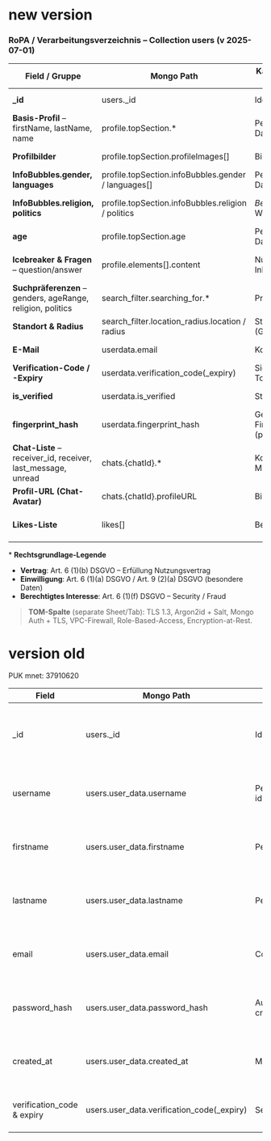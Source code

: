 # new version
### RoPA / Verarbeitungsverzeichnis – Collection **users** (v 2025-07-01)

| Field / Gruppe                                           | Mongo Path                                                        | Kategorie (Art. 4 Nr.)                 | Zweck / Verarbeitungstätigkeit                                   | Rechtsgrundlage*                                   | Lösch-/Aufbewahrungsfrist |
|----------------------------------------------------------|-------------------------------------------------------------------|----------------------------------------|------------------------------------------------------------------|----------------------------------------------------|---------------------------|
| **_id**                                                  | users.\_id                                                        | Identifier                             | Primärschlüssel für Datensatzverwaltung                          | Vertrag Art. 6 (1)(b)                             | Account-Löschung + 30 Tage (Backup) |
| **Basis-Profil** – firstName, lastName, name            | profile.topSection.\*                                             | Personenbez. Daten                     | Anzeige in Profil & Match­listen                                | Vertrag Art. 6 (1)(b)                             | Account-Löschung + 30 Tage |
| **Profilbilder**                                         | profile.topSection.profileImages[]                                | Bilddaten                              | Visuelle Darstellung im Matching / Chat                          | Vertrag Art. 6 (1)(b)                             | Bis Entfernen durch Nutzer oder Account-Löschung |
| **InfoBubbles.gender, languages**                        | profile.topSection.infoBubbles.gender / languages[]               | Personenbez. Daten                     | Filter- & Profilanzeige                                          | Vertrag Art. 6 (1)(b)                             | Account-Löschung + 30 Tage |
| **InfoBubbles.religion, politics**                       | profile.topSection.infoBubbles.religion / politics                | *Bes. Kat.* (Art. 9 – Weltanschauung)  | Freiwillige Profilangabe                                         | **Einwilligung Art. 9 (2)(a) i. V. m. Art. 6 (1)(a)** | Widerruf oder Account-Löschung |
| **age**                                                  | profile.topSection.age                                            | Personenbez. Daten                     | Altersfilter / Jugendschutz                                      | Vertrag Art. 6 (1)(b)                             | Account-Löschung + 30 Tage |
| **Icebreaker & Fragen** – question/answer                | profile.elements[].content                                        | Nutzergenerierte Inhalte               | Persönliche Selbstdarstellung                                    | Vertrag Art. 6 (1)(b)                             | Nutzer löschbar; sonst Account-Löschung + 30 Tage |
| **Suchpräferenzen** – genders, ageRange, religion, politics | search_filter.searching_for.\*                                    | Präferenzdaten                         | Match-Algorithmen                                                | Vertrag Art. 6 (1)(b)                             | Aktualisierung bei Änderung; Account-Löschung + 30 Tage |
| **Standort & Radius**                                    | search_filter.location_radius.location / radius                   | Standortdaten (Geodaten)               | Nähe-Matching                                                    | Einwilligung Art. 6 (1)(a)                        | Widerruf oder Account-Löschung |
| **E-Mail**                                               | userdata.email                                                    | Kontaktdaten                           | Kommunikation, Passwort-Reset                                    | Vertrag Art. 6 (1)(b)                             | Account-Löschung + 30 Tage |
| **Verification-Code / -Expiry**                          | userdata.verification_code(_expiry)                               | Sicherheits-Token                      | Konto-Verifikation / Betrugsprävention                           | Berecht. Interesse Art. 6 (1)(f)                  | Auto-Löschung nach Erfolg oder 48 h |
| **is_verified**                                          | userdata.is_verified                                              | Statusflag                             | Funktionsfreischaltung                                           | Vertrag Art. 6 (1)(b)                             | Account-Löschung + 30 Tage |
| **fingerprint_hash**                                     | userdata.fingerprint_hash                                         | Geräte-Fingerprint (pseudonym)         | Missbrauchserkennung / Session-Security                          | Berecht. Interesse Art. 6 (1)(f)                  | Account-Löschung + 30 Tage |
| **Chat-Liste** – receiver_id, receiver, last_message, unread | chats.{chatId}.\*                                                 | Kommunikations-Metadaten               | Gesprächsverwaltung                                              | Vertrag Art. 6 (1)(b)                             | Chat gelöscht vom Nutzer oder Account-Löschung + 30 Tage |
| **Profil-URL (Chat-Avatar)**                             | chats.{chatId}.profileURL                                         | Bilddaten                              | Anzeige Chat-Übersicht                                           | Vertrag Art. 6 (1)(b)                             | Wie Chat-Liste |
| **Likes-Liste**                                          | likes[]                                                           | Beziehungs­daten                       | Match-Logik                                                      | Vertrag Art. 6 (1)(b)                             | Entfernen durch Nutzer oder Account-Löschung + 30 Tage |

\* **Rechtsgrundlage-Legende**

- **Vertrag**: Art. 6 (1)(b) DSGVO – Erfüllung Nutzungsvertrag  
- **Einwilligung**: Art. 6 (1)(a) DSGVO / Art. 9 (2)(a) DSGVO (besondere Daten)  
- **Berechtigtes Interesse**: Art. 6 (1)(f) DSGVO – Security / Fraud

> **TOM-Spalte** (separate Sheet/Tab): TLS 1.3, Argon2id + Salt, Mongo Auth + TLS, VPC-Firewall, Role-Based-Access, Encryption-at-Rest.












# version old
PUK  mnet: 37910620

| Field                      | Mongo Path                                 | Category                  | Purpose                                | Legal Basis                             | Retention                                 |
| -------------------------- | ------------------------------------------ | ------------------------- | -------------------------------------- | --------------------------------------- | ----------------------------------------- |
| _id                        | users._id                                  | Identifier                | Primary key for user record management | Contract&nbsp;(Art.&nbsp;6 (1) b)       | Until account deletion + 30 days (backup) |
| username                   | users.user_data.username                   | Personal identifier       | Display name & login (if applicable)   | Contract&nbsp;(Art.&nbsp;6 (1) b)       | Until account deletion + 30 days          |
| firstname                  | users.user_data.firstname                  | Personal data             | Personalisation / account profile      | Contract&nbsp;(Art.&nbsp;6 (1) b)       | Until account deletion + 30 days          |
| lastname                   | users.user_data.lastname                   | Personal data             | Personalisation / account profile      | Contract&nbsp;(Art.&nbsp;6 (1) b)       | Until account deletion + 30 days          |
| email                      | users.user_data.email                      | Contact data              | Account communication, password reset  | Contract&nbsp;(Art.&nbsp;6 (1) b)       | Until account deletion + 30 days          |
| password_hash              | users.user_data.password_hash              | Authentication credential | Secure login authentication            | Contract&nbsp;(Art.&nbsp;6 (1) b)       | Until account deletion + 30 days          |
| created_at                 | users.user_data.created_at                 | Metadata                  | Audit trail / troubleshooting          | Legitimate interest (Art.&nbsp;6 (1) f) | Until account deletion + 30 days          |
| verification_code & expiry | users.user_data.verification_code(_expiry) | Security token            | E-mail verification / fraud prevention | Legitimate interest (Art.               |                                           |
